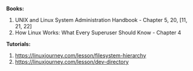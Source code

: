 **Books:**
1. UNIX and Linux System Administration Handbook - Chapter 5, 20, [11, 21, 22]
2. How Linux Works: What Every Superuser Should Know - Chapter 4

**Tutorials:**
1. https://linuxjourney.com/lesson/filesystem-hierarchy
2. https://linuxjourney.com/lesson/dev-directory
